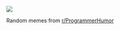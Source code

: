 ![](https://preview.redd.it/d4edincli19e1.png?width=640&crop=smart&auto=webp&s=cef2de88f0c83feac14cce7dbb846a8dc45a7d20)

 Random memes from [r/ProgrammerHumor](https://www.reddit.com/r/ProgrammerHumor/)
